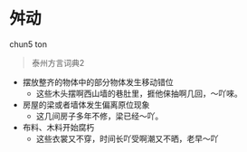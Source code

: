 # 舛动
chun5 ton
> 泰州方言词典2
- 摆放整齐的物体中的部分物体发生移动错位
  - 这些木头摆啊西山墙的巷肚里，捱他俫抽啊几回，～吖唻。
- 房屋的梁或者墙体发生偏离原位现象
  - 这几间房子多年不修，梁已经～吖。
- 布料、木料开始腐朽
  - 这些衣裳又不穿，时间长吖受啊潮又不晒，老早～吖

